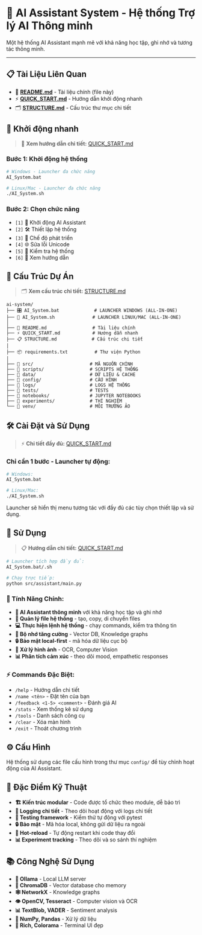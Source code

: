 # 🤖 AI Assistant System - Hệ thống Trợ lý AI Thông minh

Một hệ thống AI Assistant mạnh mẽ với khả năng học tập, ghi nhớ và tương tác thông minh.

---

## 📋 Tài Liệu Liên Quan

- 📖 **[README.md](./README.md)** - Tài liệu chính (file này)
- ⚡ **[QUICK_START.md](./QUICK_START.md)** - Hướng dẫn khởi động nhanh
- 🗂️ **[STRUCTURE.md](./STRUCTURE.md)** - Cấu trúc thư mục chi tiết

## 🚀 Khởi động nhanh

> 📖 **Xem hướng dẫn chi tiết:** [QUICK_START.md](./QUICK_START.md)

### **Bước 1: Khởi động hệ thống**
```bash
# Windows - Launcher đa chức năng
AI_System.bat

# Linux/Mac - Launcher đa chức năng
./AI_System.sh
```

### **Bước 2: Chọn chức năng**
- `[1]` 🚀 Khởi động AI Assistant
- `[2]` 🛠️ Thiết lập hệ thống 
- `[3]` 🔧 Chế độ phát triển
- `[4]` 🌐 Sửa lỗi Unicode
- `[5]` 🧪 Kiểm tra hệ thống
- `[6]` 📖 Xem hướng dẫn

## 📁 Cấu Trúc Dự Án

> 🗂️ **Xem cấu trúc chi tiết:** [STRUCTURE.md](./STRUCTURE.md)

```
ai-system/
├── 🎛️ AI_System.bat             # LAUNCHER WINDOWS (ALL-IN-ONE)
├── 🐧 AI_System.sh              # LAUNCHER LINUX/MAC (ALL-IN-ONE)
│
├── 📖 README.md                 # Tài liệu chính
├── ⚡ QUICK_START.md            # Hướng dẫn nhanh
├── 📋 STRUCTURE.md             # Cấu trúc chi tiết
│
├── 📦 requirements.txt          # Thư viện Python
│
├── 📁 src/                     # MÃ NGUỒN CHÍNH
├── 📁 scripts/                 # SCRIPTS HỆ THỐNG
├── 📁 data/                    # DỮ LIỆU & CACHE
├── 📁 config/                  # CẤU HÌNH
├── 📁 logs/                    # LOGS HỆ THỐNG
├── 📁 tests/                   # TESTS
├── 📁 notebooks/               # JUPYTER NOTEBOOKS
├── 📁 experiments/             # THÍ NGHIỆM
└── 📁 venv/                    # MÔI TRƯỜNG ẢO
```

## 🛠️ Cài Đặt và Sử Dụng

> ⚡ **Chi tiết đầy đủ:** [QUICK_START.md](./QUICK_START.md)

### **Chỉ cần 1 bước - Launcher tự động:**

```bash
# Windows:
AI_System.bat

# Linux/Mac:
./AI_System.sh
```

Launcher sẽ hiển thị menu tương tác với đầy đủ các tùy chọn thiết lập và sử dụng.

## 🎯 Sử Dụng

> 📋 **Hướng dẫn chi tiết:** [QUICK_START.md](./QUICK_START.md)

```bash
# Launcher tích hợp đầy đủ:
AI_System.bat/.sh

# Chạy trực tiếp:
python src/assistant/main.py
```

### 🎯 Tính Năng Chính:
- **🤖 AI Assistant thông minh** với khả năng học tập và ghi nhớ
- **📁 Quản lý file hệ thống** - tạo, copy, di chuyển files
- **💻 Thực hiện lệnh hệ thống** - chạy commands, kiểm tra thông tin
- **🧠 Bộ nhớ tăng cường** - Vector DB, Knowledge graphs
- **🔒 Bảo mật local-first** - mã hóa dữ liệu cục bộ
- **🎨 Xử lý hình ảnh** - OCR, Computer Vision
- **📊 Phân tích cảm xúc** - theo dõi mood, empathetic responses

### ⚡ Commands Đặc Biệt:
- `/help` - Hướng dẫn chi tiết
- `/name <tên>` - Đặt tên của bạn  
- `/feedback <1-5> <comment>` - Đánh giá AI
- `/stats` - Xem thống kê sử dụng
- `/tools` - Danh sách công cụ
- `/clear` - Xóa màn hình
- `/exit` - Thoát chương trình

## ⚙️ Cấu Hình

Hệ thống sử dụng các file cấu hình trong thư mục `config/` để tùy chỉnh hoạt động của AI Assistant.

## 🔧 Đặc Điểm Kỹ Thuật

- **🏗️ Kiến trúc modular** - Code được tổ chức theo module, dễ bảo trì
- **📝 Logging chi tiết** - Theo dõi hoạt động với logs chi tiết  
- **🧪 Testing framework** - Kiểm thử tự động với pytest
- **🔒 Bảo mật** - Mã hóa local, không gửi dữ liệu ra ngoài
- **🚀 Hot-reload** - Tự động restart khi code thay đổi
- **📊 Experiment tracking** - Theo dõi và so sánh thí nghiệm

## 📚 Công Nghệ Sử Dụng

- **🤖 Ollama** - Local LLM server
- **🧠 ChromaDB** - Vector database cho memory
- **🕸️ NetworkX** - Knowledge graphs
- **👁️ OpenCV, Tesseract** - Computer vision và OCR
- **📊 TextBlob, VADER** - Sentiment analysis
- **🔢 NumPy, Pandas** - Xử lý dữ liệu
- **🎨 Rich, Colorama** - Terminal UI đẹp